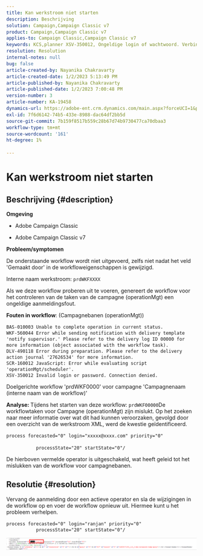 ```yaml
---
title: Kan werkstroom niet starten
description: Beschrijving
solution: Campaign,Campaign Classic v7
product: Campaign,Campaign Classic v7
applies-to: Campaign Classic,Campaign Classic v7
keywords: KCS,planner XSV-350012, Ongeldige login of wachtwoord. Verbinding geweigerd.
resolution: Resolution
internal-notes: null
bug: false
article-created-by: Nayanika Chakravarty
article-created-date: 1/2/2023 5:13:49 PM
article-published-by: Nayanika Chakravarty
article-published-date: 1/2/2023 7:00:48 PM
version-number: 3
article-number: KA-19458
dynamics-url: https://adobe-ent.crm.dynamics.com/main.aspx?forceUCI=1&pagetype=entityrecord&etn=knowledgearticle&id=596d01cc-c08a-ed11-81ac-6045bd006c82
exl-id: 7f6d6142-74b5-433e-8988-dac64df2bb5d
source-git-commit: 7b159f8517b559c28b67d74b9730477ca70dbaa3
workflow-type: tm+mt
source-wordcount: '161'
ht-degree: 1%

---
```


# Kan werkstroom niet starten

## Beschrijving {#description}


<b>Omgeving</b>

- Adobe Campaign Classic

- Adobe Campaign Classic v7

<b>Probleem/symptomen</b>

De onderstaande workflow wordt niet uitgevoerd, zelfs niet nadat het veld &#39;Gemaakt door&#39; in de workfloweigenschappen is gewijzigd.

Interne naam werkstroom: ``prdWKFXXXX``

Als we deze workflow proberen uit te voeren, genereert de workflow voor het controleren van de taken van de campagne (operationMgt) een ongeldige aanmeldingsfout.

<b>Fouten in workflow</b>: (Campagnebanen (operationMgt))




```
BAS-010003 Unable to complete operation in current status.
WKF-560044 Error while sending notification with delivery template 'notify supervisor.' Please refer to the delivery log ID 00000 for more information (object associated with the workflow task).
DLV-490118 Error during preparation. Please refer to the delivery action journal '27626534' for more information.
SCR-160012 JavaScript: Error while evaluating script 'operationMgt/scheduler'.
XSV-350012 Invalid login or password. Connection denied.
```




Doelgerichte workflow &#39;prdWKF0000&#39; voor campagne &#39;Campagnenaam (interne naam van de workflow)&#39;

<b>Analyse: </b>
Tijdens het starten van deze workflow: `prdWKF00000`De workflowtaken voor Campagne (operationMgt) zijn mislukt. Op het zoeken naar meer informatie over wat dit had kunnen veroorzaken, gevolgd door een overzicht van de werkstroom XML, werd de kwestie geïdentificeerd.




```
process forecasted="0" login="xxxxx@xxxx.com" priority="0"

           processState="20" startState="0"/
```




De hierboven vermelde operator is uitgeschakeld, wat heeft geleid tot het mislukken van de workflow voor campagnebanen.


## Resolutie {#resolution}


Vervang de aanmelding door een actieve operator en sla de wijzigingen in de workflow op en voer de workflow opnieuw uit. Hiermee kunt u het probleem verhelpen.




```
process forecasted="0" login="ranjan" priority="0"
           processState="20" startState="0"/
```






![](assets/852729f9-68d0-ec11-a7b5-0022480a8e40.png)
